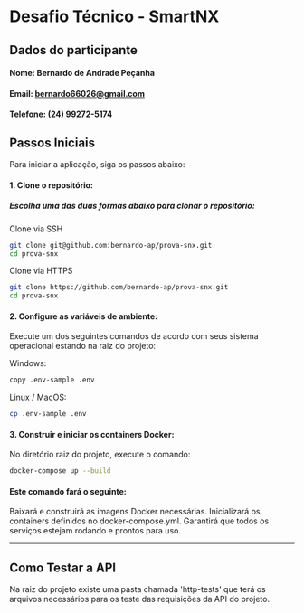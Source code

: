 # Desafio Técnico - SmartNX
## Dados do participante
#### Nome: Bernardo de Andrade Peçanha
#### Email: bernardo66026@gmail.com
#### Telefone: (24) 99272-5174


## Passos Iniciais

Para iniciar a aplicação, siga os passos abaixo:

#### 1. **Clone o repositório**:

##### Escolha uma das duas formas abaixo para clonar o repositório:

Clone via SSH    
   ```bash
   git clone git@github.com:bernardo-ap/prova-snx.git
   cd prova-snx
   ```
Clone via HTTPS
   ```bash
   git clone https://github.com/bernardo-ap/prova-snx.git
   cd prova-snx
   ```

#### 2. **Configure as variáveis de ambiente**:

Execute um dos seguintes comandos de acordo com seus sistema operacional estando na raiz do projeto:

Windows: 
```bash
copy .env-sample .env
```

Linux / MacOS:  
```bash
cp .env-sample .env
```

#### 3. **Construir e iniciar os containers Docker**:

No diretório raiz do projeto, execute o comando:

```bash
docker-compose up --build
```
#### Este comando fará o seguinte:

Baixará e construirá as imagens Docker necessárias.
Inicializará os containers definidos no docker-compose.yml.
Garantirá que todos os serviços estejam rodando e prontos para uso.

---

## Como Testar a API

Na raiz do projeto existe uma pasta chamada 'http-tests' que terá os arquivos necessários para os teste das requisições da API do projeto.

